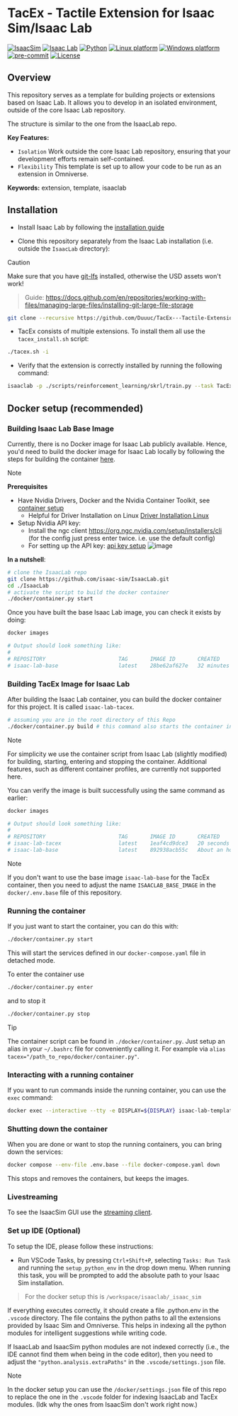 # TacEx - Tactile Extension for Isaac Sim/Isaac Lab

[![IsaacSim](https://img.shields.io/badge/IsaacSim-4.5.0-silver.svg)](https://docs.omniverse.nvidia.com/isaacsim/latest/overview.html)
[![Isaac Lab](https://img.shields.io/badge/IsaacLab-2.0.0-silver)](https://isaac-sim.github.io/IsaacLab)
[![Python](https://img.shields.io/badge/python-3.10-blue.svg)](https://docs.python.org/3/whatsnew/3.10.html)
[![Linux platform](https://img.shields.io/badge/platform-linux--64-orange.svg)](https://releases.ubuntu.com/20.04/)
[![Windows platform](https://img.shields.io/badge/platform-windows--64-orange.svg)](https://www.microsoft.com/en-us/)
[![pre-commit](https://img.shields.io/badge/pre--commit-enabled-brightgreen?logo=pre-commit&logoColor=white)](https://pre-commit.com/)
[![License](https://img.shields.io/badge/license-MIT-yellow.svg)](https://opensource.org/license/mit)

## Overview

 <!--todo Add description for TacEx  -->
This repository serves as a template for building projects or extensions based on Isaac Lab. It allows you to develop in an isolated environment, outside of the core Isaac Lab repository.

The structure is similar to the one from the IsaacLab repo.


**Key Features:**

- `Isolation` Work outside the core Isaac Lab repository, ensuring that your development efforts remain self-contained.
- `Flexibility` This template is set up to allow your code to be run as an extension in Omniverse.

**Keywords:** extension, template, isaaclab

## Installation

- Install Isaac Lab by following the [installation guide](https://isaac-sim.github.io/IsaacLab/main/source/setup/installation/index.html)

- Clone this repository separately from the Isaac Lab installation (i.e. outside the `IsaacLab` directory):
>[!CAUTION]
>Make sure that you have [git-lfs](https://git-lfs.com/) installed, otherwise the USD assets won't work!
>>Guide: https://docs.github.com/en/repositories/working-with-files/managing-large-files/installing-git-large-file-storage


```bash
git clone --recursive https://github.com/Duuuc/TacEx---Tactile-Extension.git
```
- TacEx consists of multiple extensions. To install them all use the `tacex_install.sh` script:
```bash
./tacex.sh -i
```
<!-- 
- Using a python interpreter that has Isaac Lab installed, install the library

```bash
python -m pip install -e source/TacEx
``` -->

- Verify that the extension is correctly installed by running the following command:

```bash
isaaclab -p ./scripts/reinforcement_learning/skrl/train.py --task TacEx-Ball-Rolling-Tactile-Base-v1 --num_envs 1024 --enable_cameras
```

## Docker setup (recommended)

### Building Isaac Lab Base Image

Currently, there is no Docker image for Isaac Lab publicly available. Hence, you'd need to build the docker image
for Isaac Lab locally by following the steps for building the container [here](https://isaac-sim.github.io/IsaacLab/main/source/deployment/docker.html#docker-guide).

>[!NOTE]
>**Prerequisites**
> - Have Nvidia Drivers, Docker and the Nvidia Container Toolkit, see [container setup](https://docs.isaacsim.omniverse.nvidia.com/latest/installation/install_container.html#container-setup)
>   - Helpful for Driver Installation on Linux [Driver Installation Linux](https://docs.omniverse.nvidia.com/dev-guide/latest/linux-troubleshooting.html#q1-how-to-install-a-driver)
> - Setup Nvidia API key:
>   - Install the ngc client https://org.ngc.nvidia.com/setup/installers/cli (for the config just press enter twice. i.e. use the default config)
>   - For setting up the API key: [api key setup](https://org.ngc.nvidia.com/setup/api-key)
![image](https://github.com/user-attachments/assets/f773bcc2-fed0-4266-9fb2-10e23b9f874f)

**In a nutshell**:  
```bash
# clone the IsaacLab repo
git clone https://github.com/isaac-sim/IsaacLab.git
cd ./IsaacLab
# activate the script to build the docker container
./docker/container.py start 
```

Once you have built the base Isaac Lab image, you can check it exists by doing:

```bash
docker images

# Output should look something like:
#
# REPOSITORY                       TAG       IMAGE ID       CREATED          SIZE
# isaac-lab-base                   latest    28be62af627e   32 minutes ago   18.9GB
```

### Building TacEx Image for Isaac Lab
After building the Isaac Lab container, you can build the docker container for this project. It is called `isaac-lab-tacex`. 

```bash
# assuming you are in the root directory of this Repo
./docker/container.py build # this command also starts the container in the background
```
>[!NOTE]
>For simplicity we use the container script from Isaac Lab (slightly modified) for building, starting, entering and stopping the container. 
>Additional features, such as different container profiles, are currently not supported here.

You can verify the image is built successfully using the same command as earlier:

```bash
docker images

# Output should look something like:
#
# REPOSITORY                       TAG       IMAGE ID       CREATED             SIZE
# isaac-lab-tacex                  latest    1eaf4cd9dce3   20 seconds ago      17.1GB
# isaac-lab-base                   latest    892938acb55c   About an hour ago   16.9GB
```
>[!NOTE]
> If you don't want to use the base image `isaac-lab-base` for the TacEx container, then you need to adjust the name `ISAACLAB_BASE_IMAGE` in the `docker/.env.base` file of this repository.

### Running the container

If you just want to start the container, you can do this with:

```bash
./docker/container.py start
```
This will start the services defined in our `docker-compose.yaml` file in detached mode.

To enter the container use

```bash
./docker/container.py enter
```

and to stop it
```bash
./docker/container.py stop
```

> [!TIP]
> The container script can be found in `./docker/container.py`. Just setup an alias in your `~/.bashrc` file for conveniently calling it. 
> For example via `alias tacex="/path_to_repo/docker/container.py"`.

### Interacting with a running container

If you want to run commands inside the running container, you can use the `exec` command:

```bash
docker exec --interactive --tty -e DISPLAY=${DISPLAY} isaac-lab-template /bin/bash
```

### Shutting down the container

When you are done or want to stop the running containers, you can bring down the services:

```bash
docker compose --env-file .env.base --file docker-compose.yaml down
```

This stops and removes the containers, but keeps the images.

### Livestreaming
To see the IsaacSim GUI use the [streaming client](https://docs.isaacsim.omniverse.nvidia.com/latest/installation/manual_livestream_clients.html).

### Set up IDE (Optional)

To setup the IDE, please follow these instructions:

<!-- - make sure that env variables `${ISAACLAB_PATH}` and `ISAACLAB_EXTENSION_TEMPLATE_PATH` are set properly.
This is done automatically in the docker setup. You can set it manually like this:
```bash
export ISAACLAB_PATH="/path_to/isaaclab"
export ISAACLAB_EXTENSION_TEMPLATE_PATH="/path_to/tacex"
```  -->

- Run VSCode Tasks, by pressing `Ctrl+Shift+P`, selecting `Tasks: Run Task` and running the `setup_python_env` in the drop down menu. When running this task, you will be prompted to add the absolute path to your Isaac Sim installation. 
> For the docker setup this is `/workspace/isaaclab/_isaac_sim`

If everything executes correctly, it should create a file .python.env in the `.vscode` directory. The file contains the python paths to all the extensions provided by Isaac Sim and Omniverse. This helps in indexing all the python modules for intelligent suggestions while writing code.

If IsaacLab and IsaacSim python modules are not indexed correctly (i.e., the IDE cannot find them when being in the code editor), then
you need to adjust the `"python.analysis.extraPaths"` in the `.vscode/settings.json` file.


>[!NOTE]
>In the docker setup you can use the `/docker/settings.json` file of this repo to replace the one in the `.vscode` folder for indexing
>IsaacLab and TacEx modules. (Idk why the ones from IsaacSim don't work right now.)
><!-- - You first need to create a symbolic link to the IsaacLab files:
```bash
# in a terminal inside the tacex docker container
ln -sf ${ISAACLAB_PATH} ${ISAACLAB_EXTENSION_TEMPLATE_PATH}/_isaac_lab
``` -->
>

## Code formatting

We have a pre-commit template to automatically format your code.
To install pre-commit:

```bash
pip install pre-commit
```

Then you can run pre-commit with:

```bash
pre-commit run --all-files
```

## Troubleshooting

### Pylance Missing Indexing of Extensions

In some VsCode versions, the indexing of part of the extensions is missing. In this case, add the path to your extension in `.vscode/settings.json` under the key `"python.analysis.extraPaths"`.

```json
{
    "python.analysis.extraPaths": [
        "<path-to-ext-repo>/source/TacEx"
    ]
}
```

### Pylance Crash

If you encounter a crash in `pylance`, it is probable that too many files are indexed and you run out of memory.
A possible solution is to exclude some of omniverse packages that are not used in your project.
To do so, modify `.vscode/settings.json` and comment out packages under the key `"python.analysis.extraPaths"`
Some examples of packages that can likely be excluded are:

```json
"<path-to-isaac-sim>/extscache/omni.anim.*"         // Animation packages
"<path-to-isaac-sim>/extscache/omni.kit.*"          // Kit UI tools
"<path-to-isaac-sim>/extscache/omni.graph.*"        // Graph UI tools
"<path-to-isaac-sim>/extscache/omni.services.*"     // Services tools
...
```

### Setup as Omniverse Extension (Optional)

We provide an example UI extension that will load upon enabling your extension defined in `source/TacEx/TacEx/ui_extension_example.py`.

To enable your extension, follow these steps:

1. **Add the search path of your repository** to the extension manager:
    - Navigate to the extension manager using `Window` -> `Extensions`.
    - Click on the **Hamburger Icon** (☰), then go to `Settings`.
    - In the `Extension Search Paths`, enter the absolute path to `IsaacLabExtensionTemplate/source`
    - If not already present, in the `Extension Search Paths`, enter the path that leads to Isaac Lab's extension directory directory (`IsaacLab/source`)
    - Click on the **Hamburger Icon** (☰), then click `Refresh`.

2. **Search and enable your extension**:
    - Find your extension under the `Third Party` category.
    - Toggle it to enable your extension.

